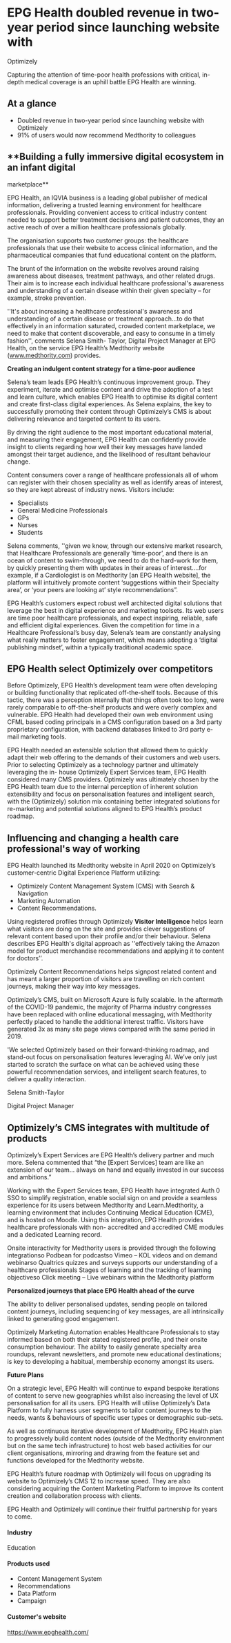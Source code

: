 # EPG Health doubled revenue in two-year period since launching website with

Optimizely

Capturing the attention of time-poor health professions with critical, in-depth
medical coverage is an uphill battle EPG Health are winning.

## At a glance

- Doubled revenue in two-year period since launching website with Optimizely
- 91% of users would now recommend Medthority to colleagues

## \*\*Building a fully immersive digital ecosystem in an infant digital

marketplace\*\*

EPG Health, an IQVIA business is a leading global publisher of medical
information, delivering a trusted learning environment for healthcare
professionals. Providing convenient access to critical industry content needed
to support better treatment decisions and patient outcomes, they an active reach
of over a million healthcare professionals globally.

The organisation supports two customer groups: the healthcare professionals that
use their website to access clinical information, and the pharmaceutical
companies that fund educational content on the platform.

The brunt of the information on the website revolves around raising awareness
about diseases, treatment pathways, and other related drugs. Their aim is to
increase each individual healthcare professional's awareness and understanding
of a certain disease within their given specialty – for example, stroke
prevention.

''It's about increasing a healthcare professional's awareness and understanding
of a certain disease or treatment approach…to do that effectively in an
information saturated, crowded content marketplace, we need to make that content
discoverable, and easy to consume in a timely fashion'', comments Selena Smith-
Taylor, Digital Project Manager at EPG Health, on the service EPG Health’s
Medthority website (www.medthority.com) provides.

**Creating an indulgent content strategy for a time-poor audience**

Selena’s team leads EPG Health’s continuous improvement group. They experiment,
iterate and optimise content and drive the adoption of a test and learn culture,
which enables EPG Health to optimise its digital content and create first-class
digital experiences. As Selena explains, the key to successfully promoting their
content through Optimizely’s CMS is about delivering relevance and targeted
content to its users.

By driving the right audience to the most important educational material, and
measuring their engagement, EPG Health can confidently provide insight to
clients regarding how well their key messages have landed amongst their target
audience, and the likelihood of resultant behaviour change.

Content consumers cover a range of healthcare professionals all of whom can
register with their chosen speciality as well as identify areas of interest, so
they are kept abreast of industry news. Visitors include:

- Specialists
- General Medicine Professionals
- GPs
- Nurses
- Students

Selena comments, ''given we know, through our extensive market research, that
Healthcare Professionals are generally ‘time-poor’, and there is an ocean of
content to swim-through, we need to do the hard-work for them, by quickly
presenting them with updates in their areas of interest….for example, if a
Cardiologist is on Medthority [an EPG Health website], the platform will
intuitively promote content ‘suggestions within their Specialty area’, or ‘your
peers are looking at’ style recommendations”.

EPG Health’s customers expect robust well architected digital solutions that
leverage the best in digital experience and marketing toolsets. Its web users
are time poor healthcare professionals, and expect inspiring, reliable, safe and
efficient digital experiences. Given the competition for time in a Healthcare
Professional’s busy day, Selena’s team are constantly analysing what really
matters to foster engagement, which means adopting a ‘digital publishing
mindset’, within a typically traditional academic space.

## **EPG Health select Optimizely over competitors**

Before Optimizely, EPG Health’s development team were often developing or
building functionality that replicated off-the-shelf tools. Because of this
tactic, there was a perception internally that things often took too long, were
rarely comparable to off-the-shelf products and were overly complex and
vulnerable. EPG Health had developed their own web environment using CFML based
coding principals in a CMS configuration based on a 3rd party proprietary
configuration, with backend databases linked to 3rd party e-mail marketing
tools.

EPG Health needed an extensible solution that allowed them to quickly adapt
their web offering to the demands of their customers and web users. Prior to
selecting Optimizely as a technology partner and ultimately leveraging the in-
house Optimizely Expert Services team, EPG Health considered many CMS providers.
Optimizely was ultimately chosen by the EPG Health team due to the internal
perception of inherent solution extensibility and focus on personalisation
features and intelligent search, with the (Optimizely) solution mix containing
better integrated solutions for re-marketing and potential solutions aligned to
EPG Health’s product roadmap.

## **Influencing and changing a health care professional's way of working**

EPG Health launched its Medthority website in April 2020 on Optimizely’s
customer-centric Digital Experience Platform utilizing:

- Optimizely Content Management System (CMS) with Search & Navigation
- Marketing Automation
- Content Recommendations.

Using registered profiles through Optimizely **Visitor Intelligence** helps
learn what visitors are doing on the site and provides clever suggestions of
relevant content based upon their profile and/or their behaviour. Selena
describes EPG Health's digital approach as ''effectively taking the Amazon model
for product merchandise recommendations and applying it to content for
doctors’’.

Optimizely Content Recommendations helps signpost related content and has meant
a larger proportion of visitors are travelling on rich content journeys, making
their way into key messages.

Optimizely’s CMS, built on Microsoft Azure is fully scalable. In the aftermath
of the COVID-19 pandemic, the majority of Pharma industry congresses have been
replaced with online educational messaging, with Medthority perfectly placed to
handle the additional interest traffic. Visitors have generated 3x as many site
page views compared with the same period in 2019.

'We selected Optimizely based on their forward-thinking roadmap, and stand-out
focus on personalisation features leveraging AI. We’ve only just started to
scratch the surface on what can be achieved using these powerful recommendation
services, and intelligent search features, to deliver a quality interaction.

Selena Smith-Taylor

Digital Project Manager

## **Optimizely’s CMS integrates with multitude of products**

Optimizely’s Expert Services are EPG Health’s delivery partner and much more.
Selena commented that “the [Expert Services] team are like an extension of our
team… always on hand and equally invested in our success and ambitions.”

Working with the Expert Services team, EPG Health have integrated Auth 0 SSO to
simplify registration, enable social sign on and provide a seamless experience
for its users between Medthority and Learn.Medthority, a learning environment
that includes Continuing Medical Education (CME), and is hosted on Moodle. Using
this integration, EPG Health provides healthcare professionals with non-
accredited and accredited CME modules and a dedicated Learning record.

Onsite interactivity for Medthority users is provided through the following
integrationso Podbean for podcastso Vimeo – KOL videos and on demand webinarso
Qualtrics quizzes and surveys supports our understanding of a healthcare
professionals Stages of learning and the tracking of learning objectiveso Click
meeting – Live webinars within the Medthority platform

**Personalized journeys that place EPG Health ahead of the curve**

The ability to deliver personalised updates, sending people on tailored content
journeys, including sequencing of key messages, are all intrinsically linked to
generating good engagement.

Optimizely Marketing Automation enables Healthcare Professionals to stay
informed based on both their stated registered profile, and their onsite
consumption behaviour. The ability to easily generate specialty area roundups,
relevant newsletters, and promote new educational destinations; is key to
developing a habitual, membership economy amongst its users.

**Future Plans**

On a strategic level, EPG Health will continue to expand bespoke iterations of
content to serve new geographies whilst also increasing the level of UX
personalisation for all its users. EPG Health will utilise Optimizely’s Data
Platform to fully harness user segments to tailor content journeys to the needs,
wants & behaviours of specific user types or demographic sub-sets.

As well as continuous iterative development of Medthority, EPG Health plan to
progressively build content nodes (outside of the Medthority environment but on
the same tech infrastructure) to host web based activities for our client
organisations, mirroring and drawing from the feature set and functions
developed for the Medthority website.

EPG Health’s future roadmap with Optimizely will focus on upgrading its website
to Optimizely’s CMS 12 to increase speed. They are also considering acquiring
the Content Marketing Platform to improve its content creation and collaboration
process with clients.

EPG Health and Optimizely will continue their fruitful partnership for years to
come.

#### Industry

Education

#### Products used

- Content Management System
- Recommendations
- Data Platform
- Campaign

#### Customer's website

https://www.epghealth.com/
